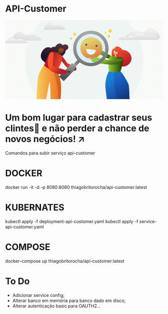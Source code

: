 # API-Customer
![Maturidade](https://github.com/thiagobritorocha/api-customer/blob/master/customer-success.jpg) 

# Um bom lugar para cadastrar seus clintes:customs: e não perder a chance de novos negócios! :arrow_upper_right:

Comandos para subir serviço api-customer

# DOCKER

docker run -it -d -p 8080:8080 thiagobritorocha/api-customer:latest

# KUBERNATES

kubectl apply -f deployment-api-customer.yaml
kubectl apply -f service-api-customer.yaml

# COMPOSE

docker-compose up thiagobritorocha/api-customer:latest

# To Do

- Adicionar service config;
- Alterar banco em memória para banco dado em disco;
- Alterar autenticação basic para OAUTH2...
